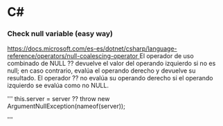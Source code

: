 # C#

### Check null variable (easy way)

[https://docs.microsoft.com/es-es/dotnet/csharp/language-reference/operators/null-coalescing-operator
](https://docs.microsoft.com/es-es/dotnet/csharp/language-reference/operators/null-coalescing-operator
)
El operador de uso combinado de NULL ?? devuelve el valor del operando izquierdo si no es null; 
en caso contrario, evalúa el operando derecho y devuelve su resultado. El operador ?? no evalúa su operando derecho si el operando izquierdo se evalúa como no NULL.

'''
this.server = server ?? throw new ArgumentNullException(nameof(server));

'''
